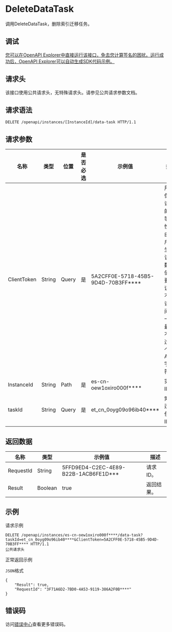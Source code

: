 # DeleteDataTask

调用DeleteDataTask，删除索引迁移任务。

## 调试

[您可以在OpenAPI Explorer中直接运行该接口，免去您计算签名的困扰。运行成功后，OpenAPI Explorer可以自动生成SDK代码示例。](https://api.aliyun.com/#product=elasticsearch&api=DeleteDataTask&type=ROA&version=2017-06-13)

## 请求头

该接口使用公共请求头，无特殊请求头。请参见公共请求参数文档。

## 请求语法

```
DELETE /openapi/instances/[InstanceId]/data-task HTTP/1.1
```

## 请求参数

|名称|类型|位置|是否必选|示例值|描述|
|--|--|--|----|---|--|
|ClientToken|String|Query|是|5A2CFF0E-5718-45B5-9D4D-70B3FF\*\*\*\*|用于保证请求的幂等性。由客户端生成该参数值，要保证在不同请求间唯一，最大不超过64个ASCII字符。 |
|InstanceId|String|Path|是|es-cn-oew1oxiro000f\*\*\*\*|实例ID。 |
|taskId|String|Query|是|et\_cn\_0oyg09o96ib40\*\*\*\*|索引迁移任务ID。 |

## 返回数据

|名称|类型|示例值|描述|
|--|--|---|--|
|RequestId|String|5FFD9ED4-C2EC-4E89-B22B-1ACB6FE1D\*\*\*|请求ID。 |
|Result|Boolean|true|返回结果。 |

## 示例

请求示例

```
DELETE /openapi/instances/es-cn-oew1oxiro000f****/data-task?taskId=et_cn_0oyg09o96ib40****&ClientToken=5A2CFF0E-5718-45B5-9D4D-70B3FF**** HTTP/1.1
公共请求头
```

正常返回示例

`JSON`格式

```
{
	"Result": true,
	"RequestId": "3F71A6D2-7BD0-4A53-9119-386A2F0B****"
}
```

## 错误码

访问[错误中心](https://error-center.aliyun.com/status/product/elasticsearch)查看更多错误码。

